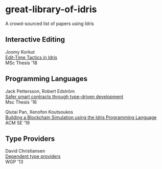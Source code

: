 # great-library-of-idris
A crowd-sourced list of papers using Idris


## Interactive Editing

Joomy Korkut  
[Edit-Time Tactics in Idris](https://wesscholar.wesleyan.edu/etd_mas_theses/179/)  
MSc Thesis '18  

## Programming Languages

Jack Pettersson, Robert Edström  
[Safer smart contracts through type-driven development](http://publications.lib.chalmers.se/records/fulltext/234939/234939.pdf)  
Msc Thesis '16  

Qiutai Pan, Xenofon Koutsoukos  
[Building a Blockchain Simulation using the Idris Programming Language](https://dl.acm.org/doi/abs/10.1145/3299815.3314456)  
ACM SE '19  

## Type Providers

David Christiansen  
[Dependent type providers](https://dl.acm.org/doi/abs/10.1145/2502488.2502495)  
WGP '13  

